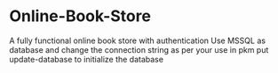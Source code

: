 # Online-Book-Store
A fully functional online book store with authentication
Use MSSQL as database and change the connection string as per your use 
in pkm put update-database to initialize the database
